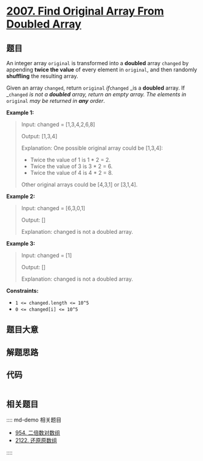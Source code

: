 # [2007. Find Original Array From Doubled Array](https://leetcode.com/problems/find-original-array-from-doubled-array/)

## 题目

An integer array `original` is transformed into a **doubled** array `changed`
by appending **twice the value** of every element in `original`, and then
randomly **shuffling** the resulting array.

Given an array `changed`, return `original` _if_`changed` _is a **doubled**
array. If _`changed` _is not a **doubled** array, return an empty array. The
elements in_ `original` _may be returned in **any** order_.

**Example 1:**

> Input: changed = [1,3,4,2,6,8]
>
> Output: [1,3,4]
>
> Explanation: One possible original array could be [1,3,4]:
>
> - Twice the value of 1 is 1 \* 2 = 2.
> - Twice the value of 3 is 3 \* 2 = 6.
> - Twice the value of 4 is 4 \* 2 = 8.
>
> Other original arrays could be [4,3,1] or [3,1,4].

**Example 2:**

> Input: changed = [6,3,0,1]
>
> Output: []
>
> Explanation: changed is not a doubled array.

**Example 3:**

> Input: changed = [1]
>
> Output: []
>
> Explanation: changed is not a doubled array.

**Constraints:**

- `1 <= changed.length <= 10^5`
- `0 <= changed[i] <= 10^5`

## 题目大意

## 解题思路

## 代码

```javascript

```

## 相关题目

:::: md-demo 相关题目

- [954. 二倍数对数组](https://leetcode.com/problems/array-of-doubled-pairs)
- [2122. 还原原数组](https://leetcode.com/problems/recover-the-original-array)

::::
